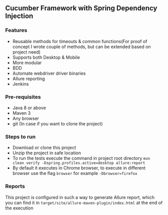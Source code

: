 ## Cucumber Framework with Spring Dependency Injection

### Features
* Reusable methods for timeouts & common functions(For proof of concept I wrote couple of methods, but can be extended based on project need)
* Supports both Desktop & Mobile
* More modular
* BDD
* Automate webdriver driver binaries
* Allure reporting
* Jenkins 

### Pre-requisites
* Java 8 or above
* Maven 3
* Any browser
* git (In case if you want to clone the project)

### Steps to run
* Download or clone this project
* Unzip the project in safe location
* To run the tests execute the command in project root directory `mvn clean verify -Dspring.profiles.active=desktop allure:report`
* By default it executes in Chrome browser, to execute in different browser use the flag `browser` for example `-Dbrowser=firefox`

### Reports
This project is configured in such a way to generate  Allure report, which  you can find it in `target/site/allure-maven-plugin/index.html` at the end of the execution




